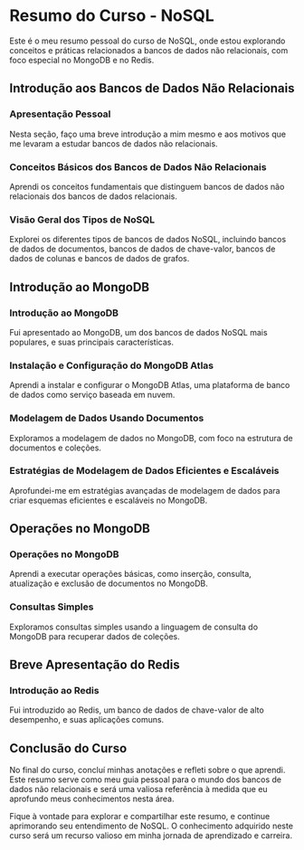 # Resumo do Curso - NoSQL

Este é o meu resumo pessoal do curso de NoSQL, onde estou explorando conceitos e práticas relacionados a bancos de dados não relacionais, com foco especial no MongoDB e no Redis.

## Introdução aos Bancos de Dados Não Relacionais

### Apresentação Pessoal
Nesta seção, faço uma breve introdução a mim mesmo e aos motivos que me levaram a estudar bancos de dados não relacionais.

### Conceitos Básicos dos Bancos de Dados Não Relacionais
Aprendi os conceitos fundamentais que distinguem bancos de dados não relacionais dos bancos de dados relacionais.

### Visão Geral dos Tipos de NoSQL
Explorei os diferentes tipos de bancos de dados NoSQL, incluindo bancos de dados de documentos, bancos de dados de chave-valor, bancos de dados de colunas e bancos de dados de grafos.

## Introdução ao MongoDB

### Introdução ao MongoDB
Fui apresentado ao MongoDB, um dos bancos de dados NoSQL mais populares, e suas principais características.

### Instalação e Configuração do MongoDB Atlas
Aprendi a instalar e configurar o MongoDB Atlas, uma plataforma de banco de dados como serviço baseada em nuvem.

### Modelagem de Dados Usando Documentos
Exploramos a modelagem de dados no MongoDB, com foco na estrutura de documentos e coleções.

### Estratégias de Modelagem de Dados Eficientes e Escaláveis
Aprofundei-me em estratégias avançadas de modelagem de dados para criar esquemas eficientes e escaláveis no MongoDB.

## Operações no MongoDB

### Operações no MongoDB
Aprendi a executar operações básicas, como inserção, consulta, atualização e exclusão de documentos no MongoDB.

### Consultas Simples
Exploramos consultas simples usando a linguagem de consulta do MongoDB para recuperar dados de coleções.

## Breve Apresentação do Redis

### Introdução ao Redis
Fui introduzido ao Redis, um banco de dados de chave-valor de alto desempenho, e suas aplicações comuns.

## Conclusão do Curso

No final do curso, concluí minhas anotações e refleti sobre o que aprendi. Este resumo serve como meu guia pessoal para o mundo dos bancos de dados não relacionais e será uma valiosa referência à medida que eu aprofundo meus conhecimentos nesta área.

Fique à vontade para explorar e compartilhar este resumo, e continue aprimorando seu entendimento de NoSQL. O conhecimento adquirido neste curso será um recurso valioso em minha jornada de aprendizado e carreira.
